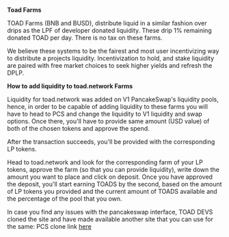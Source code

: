 **Toad Farms**

TOAD Farms (BNB and BUSD), distribute liquid in a similar fashion over drips as the LPF of developer donated liquidity.
These drip 1% remaining donated TOAD per day. There is no tax on these farms.

We believe these systems to be the fairest and most user incentivizing way to distribute a projects liquidity.
Incentivization to hold, and stake liquidity are paired with free market choices to seek higher yields and refresh the DPLP.

**How to add liquidity to toad.network Farms**

Liquidity for toad.network was added on V1 PancakeSwap's liquidity pools, hence, in order to be capable of adding liquidity to these farms you will have to head to PCS and change the liquidity to V1 liquidity and swap options. Once there, you'll have to provide same amount (USD value) of both of the chosen tokens and approve the spend.

After the transaction succeeds, you'll be provided with the corresponding LP tokens.

Head to toad.network and look for the corresponding farm of your LP tokens, approve the farm (so that you can provide liquidity), write down the amount you want to place and click on deposit. Once you have approved the deposit, you'll start earning TOADS by the second, based on the amount of LP tokens you provided and the current amount of TOADS available and the percentage of the pool that you own.

In case you find any issues with the pancakeswap interface, TOAD DEVS cloned the site and have made available another site that you can use for the same:
PCS clone link [here](https://pancake.toad.network/#/swap?inputCurrency=0x463e737d8f740395abf44f7aac2d9531d8d539e9)
